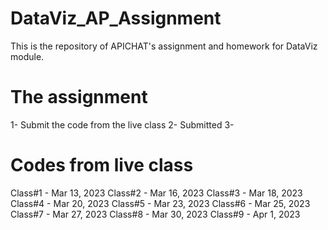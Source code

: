 # DataViz_AP_Assignment
This is the repository of APICHAT's assignment and homework for DataViz module.


# The assignment
1- Submit the code from the live class
2- Submitted 
3- 

# Codes from live class
Class#1 - Mar 13, 2023
Class#2 - Mar 16, 2023
Class#3 - Mar 18, 2023
Class#4 - Mar 20, 2023
Class#5 - Mar 23, 2023
Class#6 - Mar 25, 2023
Class#7 - Mar 27, 2023
Class#8 - Mar 30, 2023
Class#9 - Apr 1, 2023
